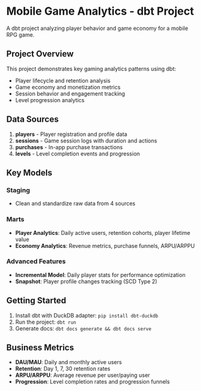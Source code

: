 # Mobile Game Analytics - dbt Project

A dbt project analyzing player behavior and game economy for a mobile RPG game.

## Project Overview

This project demonstrates key gaming analytics patterns using dbt:
- Player lifecycle and retention analysis
- Game economy and monetization metrics  
- Session behavior and engagement tracking
- Level progression analytics

## Data Sources

1. **players** - Player registration and profile data
2. **sessions** - Game session logs with duration and actions
3. **purchases** - In-app purchase transactions
4. **levels** - Level completion events and progression

## Key Models

### Staging
- Clean and standardize raw data from 4 sources

### Marts
- **Player Analytics**: Daily active users, retention cohorts, player lifetime value
- **Economy Analytics**: Revenue metrics, purchase funnels, ARPU/ARPPU

### Advanced Features
- **Incremental Model**: Daily player stats for performance optimization
- **Snapshot**: Player profile changes tracking (SCD Type 2)

## Getting Started

1. Install dbt with DuckDB adapter: `pip install dbt-duckdb`
2. Run the project: `dbt run`
3. Generate docs: `dbt docs generate && dbt docs serve`

## Business Metrics

- **DAU/MAU**: Daily and monthly active users
- **Retention**: Day 1, 7, 30 retention rates  
- **ARPU/ARPPU**: Average revenue per user/paying user
- **Progression**: Level completion rates and progression funnels

